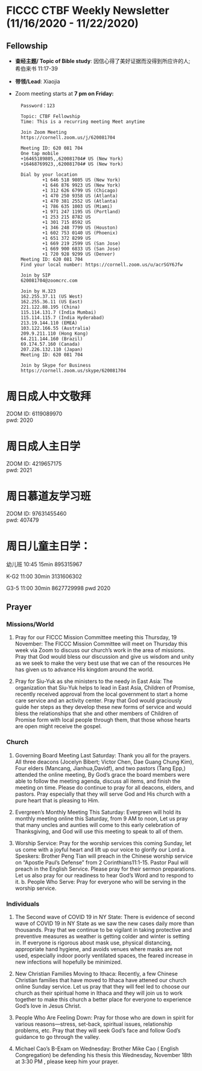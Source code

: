 
# FICCC CTBF Weekly Newsletter (11/16/2020 - 11/22/2020)

 
## Fellowship
- **查经主题/ Topic of Bible study**: 因信心得了美好证据而没得到所应许的人; 希伯来书 11:17-39
- **带领/Lead**: Xiaojia
		


- Zoom meeting starts at **7 pm on Friday:**
		
		Password：123

		Topic: CTBF Fellowship
		Time: This is a recurring meeting Meet anytime
		
		Join Zoom Meeting
		https://cornell.zoom.us/j/620081704
		
		Meeting ID: 620 081 704
		One tap mobile
		+16465189805,,620081704# US (New York)
		+16468769923,,620081704# US (New York)
		
		Dial by your location
		        +1 646 518 9805 US (New York)
		        +1 646 876 9923 US (New York)
		        +1 312 626 6799 US (Chicago)
		        +1 470 250 9358 US (Atlanta)
		        +1 470 381 2552 US (Atlanta)
		        +1 786 635 1003 US (Miami)
		        +1 971 247 1195 US (Portland)
		        +1 253 215 8782 US
		        +1 301 715 8592 US
		        +1 346 248 7799 US (Houston)
		        +1 602 753 0140 US (Phoenix)
		        +1 651 372 8299 US
		        +1 669 219 2599 US (San Jose)
		        +1 669 900 6833 US (San Jose)
		        +1 720 928 9299 US (Denver)
		Meeting ID: 620 081 704
		Find your local number: https://cornell.zoom.us/u/acrSGY6Jfw
		
		Join by SIP
		620081704@zoomcrc.com
		
		Join by H.323
		162.255.37.11 (US West)
		162.255.36.11 (US East)
		221.122.88.195 (China)
		115.114.131.7 (India Mumbai)
		115.114.115.7 (India Hyderabad)
		213.19.144.110 (EMEA)
		103.122.166.55 (Australia)
		209.9.211.110 (Hong Kong)
		64.211.144.160 (Brazil)
		69.174.57.160 (Canada)
		207.226.132.110 (Japan)
		Meeting ID: 620 081 704
		
		Join by Skype for Business
		https://cornell.zoom.us/skype/620081704

<!--
# Prayer meeting:
	
** Monthly prayer meeting at 7:30 pm on Wednesday （10/21/2020）:**



Join Zoom Meeting
https://cornell.zoom.us/j/97742522979?pwd=S1dwQUk2QTk0NGIySHRVMTA4L2JTUT09

Meeting ID: 977 4252 2979
Passcode: 123
One tap mobile
+16468769923,,97742522979# US (New York)
+16465189805,,97742522979# US (New York)

Dial by your location
        +1 646 876 9923 US (New York)
        +1 646 518 9805 US (New York)
        +1 470 381 2552 US (Atlanta)
        +1 651 372 8299 US (St. Paul)
        +1 786 635 1003 US (Miami)
        +1 301 715 8592 US (Germantown)
        +1 312 626 6799 US (Chicago)
        +1 470 250 9358 US (Atlanta)
        +1 669 900 6833 US (San Jose)
        +1 720 928 9299 US (Denver)
        +1 971 247 1195 US (Portland)
        +1 253 215 8782 US (Tacoma)
        +1 346 248 7799 US (Houston)
        +1 602 753 0140 US (Phoenix)
        +1 669 219 2599 US (San Jose)
Meeting ID: 977 4252 2979
Find your local number: https://cornell.zoom.us/u/atfiiyOJ

Join by SIP
97742522979@zoomcrc.com

Join by H.323
162.255.37.11 (US West)
162.255.36.11 (US East)
115.114.131.7 (India Mumbai)
115.114.115.7 (India Hyderabad)
213.19.144.110 (Amsterdam Netherlands)
213.244.140.110 (Germany)
103.122.166.55 (Australia)
149.137.40.110 (Singapore)
64.211.144.160 (Brazil)
69.174.57.160 (Canada)
207.226.132.110 (Japan)
Meeting ID: 977 4252 2979
Passcode: 123

Join by Skype for Business
https://cornell.zoom.us/skype/97742522979

-->




# 周日成人中文敬拜      
ZOOM ID: 6119089970     
pwd: 2020

# 周日成人主日学          
ZOOM ID: 4219657175      
pwd: 2021
	
# 周日慕道友学习班      
ZOOM ID: 97631455460   
pwd: 407479

# 周日儿童主日学： 

幼儿班  10:45      15min       895315967

K-G2      11:00      30min       3131606302

G3-5      11:00      30min       8627729998
pwd 2020

## Prayer

### Missions/World 
1) Pray for our FICCC Mission Committee meeting this Thursday, 19 November: The FICCC Mission Committee will meet on Thursday this week via Zoom to discuss our church’s work in the area of missions. Pray that God would bless our discussion and give us wisdom and unity as we seek to make the very best use that we can of the resources He has given us to advance His kingdom around the world.

 2) Pray for Siu-Yuk as she ministers to the needy in East Asia: The organization that Siu-Yuk helps to lead in East Asia, Children of Promise, recently received approval from the local government to start a home care service and an activity center. Pray that God would graciously guide her steps as they develop these new forms of service and would bless the relationships that she and other members of Children of Promise form with local people through them, that those whose hearts are open might receive the gospel.




### Church                                                                                                                                                                                                                                                                             
1. Governing Board Meeting Last Saturday: Thank you all for the prayers.  All three deacons (Jocelyn Bibert; Victor Chen, Dae Guang Chung Kim), Four elders (Mancang, Jianhua,Davidf), and two pastors (Tang Epp,) attended the online meeting,   By God’s grace the board members were able to follow the meeting agenda, discuss all items, and finish the meeting on time.  Please do continue to pray for all deacons, elders, and pastors.  Pray especially that they will serve God and His church with a pure heart that is pleasing to Him.

2. Evergreen’s Monthly Meeting This Saturday: Evergreen will hold its monthly meeting online this Saturday, from 9 AM to noon, Let us pray that many uncles and aunties will come to this early celebration of Thanksgiving, and God will use this meeting to speak to all of them.

3. Worship Service: Pray for the worship services this coming Sunday, let us come with a joyful heart and lift up our voice to glorify our Lord 
a. Speskers: Brother Peng Tian will preach in the Chinese worship service on “Apostle Paul’s Defense” from 2 Corinthians11:1-15. Pastor Paul will preach in the English Service. Please pray for their sermon preparations. Let us also pray for our readiness to hear God’s Word and to respond to it.
b. People Who Serve: Pray for everyone who will be serving in the worship service.




### Individuals
1. The Second wave of COVID 19 in NY State: There is evidence of second wave of COVID 19  in NY State as we saw the new cases daily more than thousands. Pray that we continue to be vigilant in taking protective and preventive measures as weather is getting colder and winter is setting in. If everyone is rigorous about mask use, physical distancing, appropriate hand hygiene, and avoids venues where masks are not used, especially indoor poorly ventilated spaces, the feared increase in new infections will hopefully be minimized.

2. New Christian Families Moving to Ithaca:  Recently, a few Chinese Christian families that have moved to Ithaca have attened our church online Sunday service.  Let us pray that they will feel led to choose our church as their spiritual home in Ithaca and they will join us to work together to make this church a better place for everyone to experience God’s love in Jesus Christ.

3. People Who Are Feeling Down: Pray for those who are down in spirit for various reasons—stress, set-back, spiritual issues, relationship problems, etc.  Pray that they will seek God’s face and follow God’s guidance to go through the valley.

4. Michael Cao’s B-Exam on Wednesday: Brother Mike Cao ( English Congregation) be defending his thesis this Wednesday, November 18th at 3:30 PM , please keep him your prayer.





